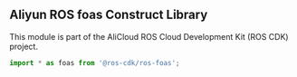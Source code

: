 ## Aliyun ROS foas Construct Library

This module is part of the AliCloud ROS Cloud Development Kit (ROS CDK) project.

```ts
import * as foas from '@ros-cdk/ros-foas';
```